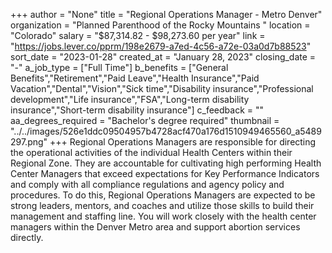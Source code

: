 +++
author = "None"
title = "Regional Operations Manager - Metro Denver"
organization = "Planned Parenthood of the Rocky Mountains "
location = "Colorado"
salary = "$87,314.82 - $98,273.60 per year"
link = "https://jobs.lever.co/pprm/198e2679-a7ed-4c56-a72e-03a0d7b88523"
sort_date = "2023-01-28"
created_at = "January 28, 2023"
closing_date = "-"
a_job_type = ["Full Time"]
b_benefits = ["General Benefits","Retirement","Paid Leave","Health Insurance","Paid Vacation","Dental","Vision","Sick time","Disability insurance","Professional development","Life insurance","FSA","Long-term disability insurance","Short-term disability insurance"]
c_feedback = ""
aa_degrees_required = "Bachelor's degree required"
thumbnail = "../../images/526e1ddc09504957b4728acf470a176d1510949465560_a5489297.png"
+++
Regional Operations Managers are responsible for directing the operational activities of the individual Health Centers within their Regional Zone. They are accountable for cultivating high performing Health Center Managers that exceed expectations for Key Performance Indicators and comply with all compliance regulations and agency policy and procedures. To do this, Regional Operations Managers are expected to be strong leaders, mentors, and coaches and utilize those skills to build their management and staffing line. You will work closely with the health center managers within the Denver Metro area and support abortion services directly. 